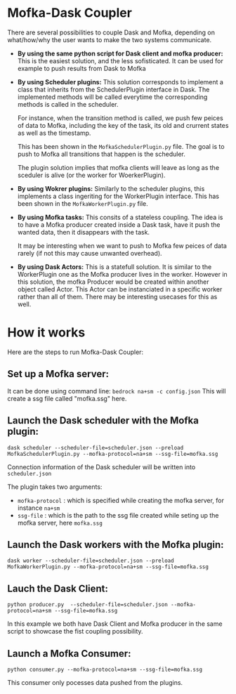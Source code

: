 # Mofka-Dask Coupler

There are several possibilities to couple Dask and Mofka, depending on what/how/why the user wants to make the 
two systems communicate.

- **By using the same python script for Dask client and mofka producer:**
  This is the easiest solution, and the less sofisticated. It can be used for example to push results from Dask to Mofka
  
- **By using Scheduler plugins:**
  This solution corresponds to implement a class that inherits from the SchedulerPlugin interface in Dask.
  The implemented methods will be called everytime the corresponding methods is called in the scheduler.
  
  For instance, when the transition method is called, we push few peices of data to Mofka, including the key
  of the task, its old and crurrent states as well as the timestamp.
  
  This has been shown in the `MofkaSchedulerPlugin.py` file. The goal is to push to Mofka all transitions that happen
  is the scheduler.
  
  The plugin solution implies that mofka clients will leave as long as the sceduler is alive (or the worker for WoerkerPlugin).
  
- **By using Wokrer plugins:**
  Similarly to the scheduler plugins, this implements a class ingeriting for the WorkerPlugin interface.
  This has been shown in the `MofkaWorkerPlugin.py` file.
  
- **By using Mofka tasks:**
  This consits of a stateless coupling. The idea is to have a Mofka producer created inside a Dask task, have it push the wanted
  data, then it disappears with the task.

  It may be interesting when we want to push to Mofka few peices of data rarely (if not this may cause unwanted overhead).
  
- **By using Dask Actors:**
  This is a statefull solution. It is similar to the WorkerPlugin one as the Mofka producer lives in the worker. However in this solution,
  the mofka Producer would be created within another object called Actor. This Actor can be instanciated in a specific worker rather than all
  of them.
  There may be interesting usecases for this as well.  
  

# How it works 
Here are the steps to run Mofka-Dask Coupler:

## Set up a Mofka server:

It can be done using command line: 
`bedrock na+sm -c config.json`
This will create a ssg file called "mofka.ssg" here.

## Launch the Dask scheduler with the Mofka plugin:

`dask scheduler --scheduler-file=scheduler.json --preload MofkaSchedulerPlugin.py --mofka-protocol=na+sm --ssg-file=mofka.ssg`

Connection information of the Dask scheduler will be written into `scheduler.json` 

The plugin takes two arguments:

 - `mofka-protocol` : which is specified while creating the mofka server, for instance `na+sm`
 - `ssg-file` : which is the path to the ssg file created while seting up the mofka server, here `mofka.ssg`

## Launch the Dask workers with the Mofka plugin:

`dask worker --scheduler-file=scheduler.json --preload MofkaWorkerPlugin.py --mofka-protocol=na+sm --ssg-file=mofka.ssg`

## Lauch the Dask Client:

`python producer.py  --scheduler-file=scheduler.json --mofka-protocol=na+sm --ssg-file=mofka.ssg`

In this example we both have Dask Client and Mofka producer in the same script to showcase the fist coupling possibility.

## Launch a Mofka Consumer:

`python consumer.py --mofka-protocol=na+sm --ssg-file=mofka.ssg`

This consumer only pocesses data pushed from the plugins.

